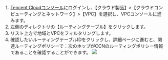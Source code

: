 1. [Tencent Cloudコンソール](https://console.cloud.tencent.com/)にログインし、【クラウド製品】>【クラウドコンピューティングとネットワーク】>【VPC】を選択し、VPCコンソールに進みます。
2. 左側のディレクトリの【ルーティングテーブル】をクリックします。
3. リスト上方で地域とVPCをフィルタリングします。
4. 確認したいルーティングテーブルIDをクリックし、詳細ページに進むと、関連ルーティングポリシーで：次のホップがCCNのルーティングポリシー情報であることを確認することができます。
 ![](https://main.qcloudimg.com/raw/1ae7a06e088766928f5c50edfac316d1.png)
